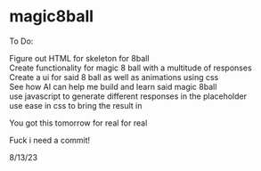 # magic8ball

To Do:

Figure out HTML for skeleton for 8ball<br>
Create functionality for magic 8 ball with a multitude of responses<br>
Create a ui for said 8 ball as well as animations using css<br>
See how AI can help me build and learn said magic 8ball<br>
use javascript to generate different responses in the placeholder<br>
use ease in css to bring the result in <br>

You got this tomorrow for real for real

Fuck i need a commit!

8/13/23

